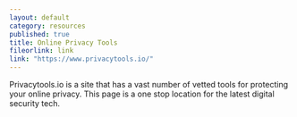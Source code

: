 ```yaml
---
layout: default
category: resources
published: true
title: Online Privacy Tools
fileorlink: link
link: "https://www.privacytools.io/"
---
```



Privacytools.io is a site that has a vast number of vetted tools for protecting your online privacy. This page is a one stop location for the latest digital security tech.
